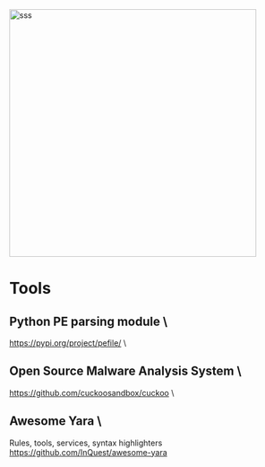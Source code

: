 <img width="441" alt="sss" src="placeholder" />

# Tools

## Python PE parsing module \

https://pypi.org/project/pefile/ \

## Open Source Malware Analysis System \

https://github.com/cuckoosandbox/cuckoo \

## Awesome Yara \

Rules, tools, services, syntax highlighters \
https://github.com/InQuest/awesome-yara
